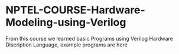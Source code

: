 # NPTEL-COURSE-Hardware-Modeling-using-Verilog
From this course we learned basic Programs using Verilog Hardware Discription Language, example programs are here
